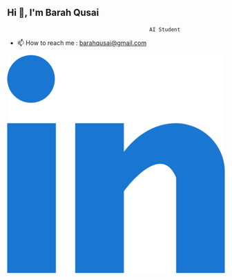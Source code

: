 ## Hi 👋, I'm Barah Qusai
                                                  AI Student

- 📫 How to reach me : barahqusai@gmail.com

[![LinkedIn](linked-in-alt.svg)](https://www.linkedin.com/in/barah-qusai-a62044203?utm_source=share&utm_campaign=share_via&utm_content=profile&utm_medium=android_app)




<!--
**Bara7-Qusai/Bara7-Qusai** is a ✨ _special_ ✨ repository because its `README.md` (this file) appears on your GitHub profile.

Here are some ideas to get you started:

- 🔭 I’m currently working on ...
- 🌱 I’m currently learning ...
- 👯 I’m looking to collaborate on ...
- 🤔 I’m looking for help with ...
- 💬 Ask me about ...
- 📫 How to reach me: ...
- 😄 Pronouns: ...
- ⚡ Fun fact: ...
-->
